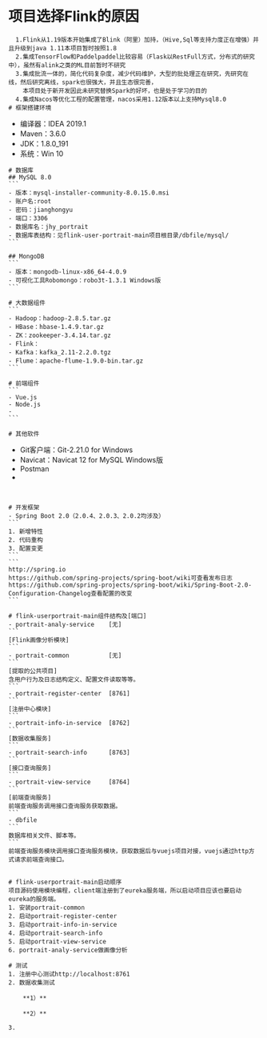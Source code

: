 # 项目选择Flink的原因
````
  1.Flink从1.19版本开始集成了Blink（阿里）加持，（Hive,Sql等支持力度正在增强）并且升级到java 1.11本项目暂时按照1.8
  2.集成TensorFlow和Paddelpaddel比较容易（Flask以RestFull方式，分布式的研究中），虽然有alink之类的ML目前暂时不研究
  3.集成批流一体的，简化代码复杂度，减少代码维护，大型的批处理正在研究，先研究在线，然后研究离线，spark也很强大，并且生态很完善，
    本项目处于新开发因此未研究替换Spark的好坏，也是处于学习的目的
  4.集成Nacos等优化工程的配置管理，nacos采用1.12版本以上支持Mysql8.0
# 框架搭建环境
````
- 编译器：IDEA 2019.1
- Maven：3.6.0
- JDK：1.8.0_191
- 系统：Win 10
````
# 数据库
## MySQL 8.0
```
- 版本：mysql-installer-community-8.0.15.0.msi
- 账户名:root
- 密码：jianghongyu
- 端口：3306
- 数据库名：jhy_portrait
- 数据库表结构：见flink-user-portrait-main项目根目录/dbfile/mysql/
```

## MongoDB
```
- 版本：mongodb-linux-x86_64-4.0.9
- 可视化工具Robomongo：robo3t-1.3.1 Windows版
```

# 大数据组件
```
- Hadoop：hadoop-2.8.5.tar.gz
- HBase：hbase-1.4.9.tar.gz
- ZK：zookeeper-3.4.14.tar.gz
- Flink：
- Kafka：kafka_2.11-2.2.0.tgz
- Flume：apache-flume-1.9.0-bin.tar.gz
```

# 前端组件
```
- Vue.js
- Node.js
- 
```

# 其他软件
````
- Git客户端：Git-2.21.0 for Windows
- Navicat：Navicat 12 for MySQL Windows版
- Postman
- 
````


# 开发框架
- Spring Boot 2.0（2.0.4、2.0.3、2.0.2均涉及）
```
1. 新增特性
2. 代码重构
3. 配置变更
```
```
http://spring.io
https://github.com/spring-projects/spring-boot/wiki可查看发布日志
https://github.com/spring-projects/spring-boot/wiki/Spring-Boot-2.0-Configuration-Changelog查看配置的改变
```

# flink-userportrait-main组件结构及[端口]
- portrait-analy-service    [无]
```
[Flink画像分析模块]
```
- portrait-common           [无]
```
[提取的公共项目]
含用户行为及日志结构定义、配置文件读取等等。
```
- portrait-register-center  [8761]
```
[注册中心模块]
```
- portrait-info-in-service  [8762]
```
[数据收集服务]
```
- portrait-search-info      [8763]
```
[接口查询服务]
```
- portrait-view-service     [8764]
```
[前端查询服务]
前端查询服务调用接口查询服务获取数据。
```
- dbfile 
```
数据库相关文件、脚本等。
```
前端查询服务模块调用接口查询服务模块，获取数据后与vuejs项目对接，vuejs通过http方式请求前端查询接口。


# flink-userportrait-main启动顺序
项目源码使用模块编程，client端注册到了eureka服务端，所以启动项目应该也要启动eureka的服务端。
1. 安装portrait-common
2. 启动portrait-register-center
3. 启动portrait-info-in-service
4. 启动portrait-search-info
5. 启动portrait-view-service
6. portrait-analy-service做画像分析

# 测试
1. 注册中心测试http://localhost:8761
2. 数据收集测试

    **1）**

    **2）**

3. 


